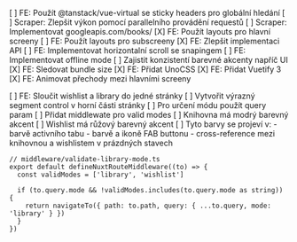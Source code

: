 [ ] FE: Použít @tanstack/vue-virtual se sticky headers pro globální hledání
[ ] Scraper: Zlepšit výkon pomocí parallelního provádění requestů
[ ] Scraper: Implementovat googleapis.com/books/
[X] FE: Použít layouts pro hlavní screeny 
[ ] FE: Použít layouts pro subscreeny
[X] FE: Zlepšit implementaci API
[ ] FE: Implementovat horizontalní scroll se snapingem
[ ] FE: Implementovat offline mode
[ ] Zajistit konzistentí barevné akcenty napříč UI
[X] FE: Sledovat bundle size
[X] FE: Přidat UnoCSS
[X] FE: Přidat Vuetify 3
[X] FE: Animovat přechody mezi hlavními screeny

[ ] FE: Sloučit wishlist a library do jedné stránky
    [ ] Vytvořit výrazný segment control v horní části stránky
    [ ] Pro určení módu použít query param
    [ ] Přidat middlewate pro valid modes
    [ ] Knihovna má modrý barevný akcent
    [ ] Wishlist má růžový barevný akcent
    [ ] Tyto barvy se projeví v:
        - barvě activního tabu
        - barvě a ikoně FAB buttonu
        - cross-reference mezi knihovnou a wishlistem v prázdných stavech


```
// middleware/validate-library-mode.ts
export default defineNuxtRouteMiddleware((to) => {
  const validModes = ['library', 'wishlist']
  
  if (to.query.mode && !validModes.includes(to.query.mode as string)) {
    return navigateTo({ path: to.path, query: { ...to.query, mode: 'library' } })
  }
})
```

